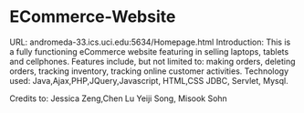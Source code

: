 
# ECommerce-Website
URL: andromeda-33.ics.uci.edu:5634/Homepage.html
Introduction: This is a fully functioning eCommerce website featuring in selling laptops, tablets and cellphones. 
Features include, but not limited to: making orders, deleting orders, tracking inventory, tracking online customer activities. Technology used: Java,Ajax,PHP,JQuery,Javascript, HTML,CSS JDBC, Servlet, Mysql.

Credits to: Jessica Zeng,Chen Lu Yeiji Song, Misook Sohn
